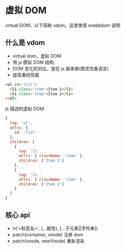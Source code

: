 # 虚拟 DOM

virtual DOM，以下简称 vdom。这里使用 snabbdom 说明

## 什么是 vdom

- virtual dom，虚拟 DOM
- 用 js 模拟 DOM 结构
- DOM 变化的对比，放在 js 层来做(图灵完备语言)
- 提高重绘性能

```html
<ul id='list'>
  <li class='item'>Item 1</li>
  <li class='item'>Item 2</li>
</ul>
```

js 描述的虚拟 DOM:

```js
{
  tag: 'ul',
  attrs: {
    id: 'list'
  },
  children: [
    {
      tag: 'li',
      attrs: { className: 'item' },
      children: ['Item 1']
    },
    {
      tag: 'li',
      attrs: { className: 'item' },
      children: ['Item 2']
    }
  ]
}
```

## 核心 api

- h('<标签名>', {...属性}, [...子元素||字符串])
- patch(container, vnode) 注册 dom
- patch(vnode, newVnode) 重新渲染
